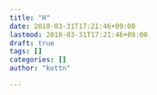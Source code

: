 ```yaml
---
title: "H"
date: 2018-03-31T17:21:46+09:00
lastmod: 2018-03-31T17:21:46+09:00
draft: true
tags: []
categories: []
author: "kottn"

---
```


